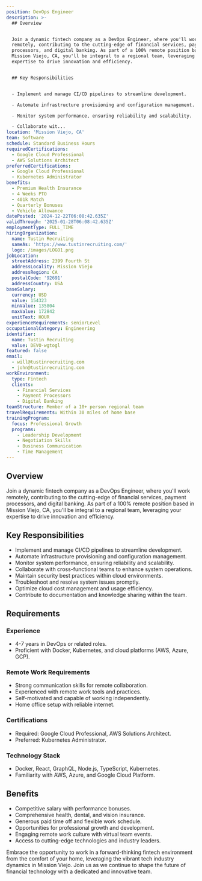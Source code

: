 ```yaml
---
position: DevOps Engineer
description: >-
  ## Overview


  Join a dynamic fintech company as a DevOps Engineer, where you'll work
  remotely, contributing to the cutting-edge of financial services, payment
  processors, and digital banking. As part of a 100% remote position based in
  Mission Viejo, CA, you'll be integral to a regional team, leveraging your
  expertise to drive innovation and efficiency.


  ## Key Responsibilities


  - Implement and manage CI/CD pipelines to streamline development.

  - Automate infrastructure provisioning and configuration management.

  - Monitor system performance, ensuring reliability and scalability.

  - Collaborate wit...
location: 'Mission Viejo, CA'
team: Software
schedule: Standard Business Hours
requiredCertifications:
  - Google Cloud Professional
  - AWS Solutions Architect
preferredCertifications:
  - Google Cloud Professional
  - Kubernetes Administrator
benefits:
  - Premium Health Insurance
  - 4 Weeks PTO
  - 401k Match
  - Quarterly Bonuses
  - Vehicle Allowance
datePosted: '2024-12-22T06:08:42.635Z'
validThrough: '2025-01-28T06:08:42.635Z'
employmentType: FULL_TIME
hiringOrganization:
  name: Tustin Recruiting
  sameAs: 'https://www.tustinrecruiting.com/'
  logo: /images/LOGO1.png
jobLocation:
  streetAddress: 2399 Fourth St
  addressLocality: Mission Viejo
  addressRegion: CA
  postalCode: '92691'
  addressCountry: USA
baseSalary:
  currency: USD
  value: 154323
  minValue: 135804
  maxValue: 172842
  unitText: HOUR
experienceRequirements: seniorLevel
occupationalCategory: Engineering
identifier:
  name: Tustin Recruiting
  value: DEVO-wgtogl
featured: false
email:
  - will@tustinrecruiting.com
  - john@tustinrecruiting.com
workEnvironment:
  type: Fintech
  clients:
    - Financial Services
    - Payment Processors
    - Digital Banking
teamStructure: Member of a 10+ person regional team
travelRequirements: Within 30 miles of home base
trainingProgram:
  focus: Professional Growth
  programs:
    - Leadership Development
    - Negotiation Skills
    - Business Communication
    - Time Management
---
```




## Overview

Join a dynamic fintech company as a DevOps Engineer, where you'll work remotely, contributing to the cutting-edge of financial services, payment processors, and digital banking. As part of a 100% remote position based in Mission Viejo, CA, you'll be integral to a regional team, leveraging your expertise to drive innovation and efficiency.

## Key Responsibilities

- Implement and manage CI/CD pipelines to streamline development.
- Automate infrastructure provisioning and configuration management.
- Monitor system performance, ensuring reliability and scalability.
- Collaborate with cross-functional teams to enhance system operations.
- Maintain security best practices within cloud environments.
- Troubleshoot and resolve system issues promptly.
- Optimize cloud cost management and usage efficiency.
- Contribute to documentation and knowledge sharing within the team.

## Requirements

### Experience

- 4-7 years in DevOps or related roles.
- Proficient with Docker, Kubernetes, and cloud platforms (AWS, Azure, GCP).

### Remote Work Requirements

- Strong communication skills for remote collaboration.
- Experienced with remote work tools and practices.
- Self-motivated and capable of working independently.
- Home office setup with reliable internet.

### Certifications

- Required: Google Cloud Professional, AWS Solutions Architect.
- Preferred: Kubernetes Administrator.

### Technology Stack

- Docker, React, GraphQL, Node.js, TypeScript, Kubernetes.
- Familiarity with AWS, Azure, and Google Cloud Platform.

## Benefits

- Competitive salary with performance bonuses.
- Comprehensive health, dental, and vision insurance.
- Generous paid time off and flexible work schedule.
- Opportunities for professional growth and development.
- Engaging remote work culture with virtual team events.
- Access to cutting-edge technologies and industry leaders.

Embrace the opportunity to work in a forward-thinking fintech environment from the comfort of your home, leveraging the vibrant tech industry dynamics in Mission Viejo. Join us as we continue to shape the future of financial technology with a dedicated and innovative team.